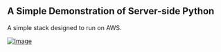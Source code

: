 A Simple Demonstration of Server-side Python
-----------

A simple stack designed to run on AWS.

[ ![Image](https://s3.amazonaws.com/cloudformation-examples/cloudformation-launch-stack.png "Launch on Amazon") ](https://raw.github.com/alexstorer/pyserve/master/pythonserver.cftemplate "Launch on Amazon")
